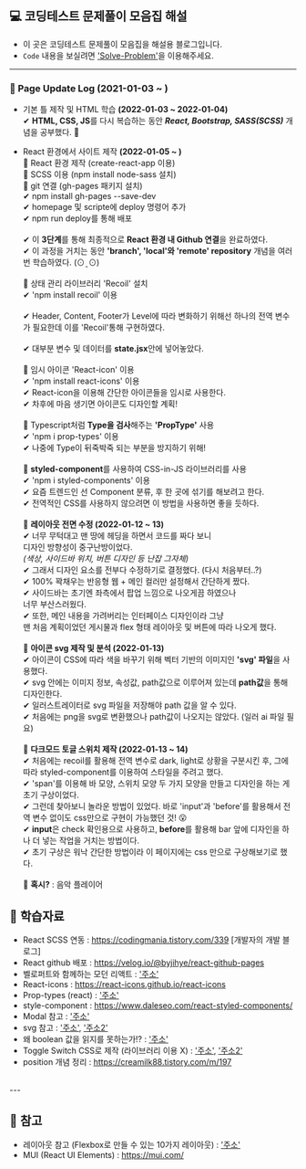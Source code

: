 ## 💻 코딩테스트 문제풀이 모음집 해설
+ 이 곳은 코딩테스트 문제풀이 모음집을 해설용 블로그입니다.
+ ``` Code ``` 내용을 보실려면 ['Solve-Problem'](https://github.com/Wisesaturn/Solve-Problem "재한쓰의 코딩테스트 문제풀이 모음집")을 이용해주세요.
---
### 🤗 Page Update Log (2021-01-03 ~ )
+ 기본 틀 제작 및 HTML 학습 <b>(2022-01-03 ~ 2022-01-04)</b>  
  ✔ <b>HTML, CSS, JS</b>를 다시 복습하는 동안 <b><em>React, Bootstrap, SASS(SCSS)</b></em> 개념을 공부했다. 👀

+ React 환경에서 사이트 제작 <b>(2022-01-05 ~ )</b>  
   🔸 React 환경 제작 (create-react-app 이용)  
   🔸 SCSS 이용 (npm install node-sass 설치)  
   🔸 git 연결 (gh-pages 패키지 설치)  
   ✔ npm install gh-pages --save-dev  
   ✔ homepage 및 scripte에 deploy 명령어 추가  
   ✔ npm run deploy를 통해 배포  
   <br>
   ✔ 이 <b>3단계</b>를 통해 최종적으로 <b>React 환경 내 Github 연결</b>을 완료하였다.
   <br>
   ✔ 이 과정을 거치는 동안 <b>'branch', 'local'와 'remote' repository</b> 개념을 여러 번 학습하였다. (⊙ˍ⊙)  <br>
   <br>
   🔸 상태 관리 라이브러리 'Recoil' 설치<br>
   ✔ 'npm install recoil' 이용 <br>  
   ✔ Header, Content, Footer가 Level에 따라 변화하기 위해선 하나의 전역 변수가 필요한데 이를 'Recoil'통해 구현하였다.<br>  
   ✔ 대부분 변수 및 데이터를 <b>state.jsx</b>안에 넣어놓았다.
   <br>
   <br>
   🔸 임시 아이콘 'React-icon' 이용<br>
   ✔ 'npm install react-icons' 이용<br>
   ✔ React-icon을 이용해 간단한 아이콘들을 임시로 사용한다.<br>
   ✔ 차후에 마음 생기면 아이콘도 디자인할 계획! <br>
   <br>
   🔸 Typescript처럼 <b>Type을 검사</b>해주는 <b>'PropType'</b> 사용<br>
   ✔ 'npm i prop-types' 이용<br>
   ✔ 나중에 Type이 뒤죽박죽 되는 부분을 방지하기 위해! <br>
   <br>
   🔸 <b>styled-component</b>를 사용하여 CSS-in-JS 라이브러리를 사용<br>
   ✔ 'npm i styled-components' 이용<br>
   ✔ 요즘 트렌드인 선 Component 분류, 후 한 곳에 섞기를 해보려고 한다.<br>
   ✔ 전역적인 CSS를 사용하지 않으려면 이 방법을 사용하면 좋을 듯하다. <br>
   <br>
   🔸 <b>레이아웃 전면 수정 (2022-01-12 ~ 13)</b> <br>
   ✔ 너무 무턱대고 맨 땅에 헤딩을 하면서 코드를 짜다 보니 <br> 
   디자인 방향성이 중구난방이었다.<br>
   <em>(색상, 사이드바 위치, 버튼 디자인 등 난잡 그자체)</em> <br>
   ✔ 그래서 디자인 요소를 전부다 수정하기로 결정했다. (다시 처음부터..?) <Br>
   ✔ 100% 꽉채우는 반응형 웹 + 메인 컬러만 설정해서 간단하게 짰다. <br>
   ✔ 사이드바는 초기엔 좌측에서 팝업 느낌으로 나오게끔 하였으나 <br>
      너무 부산스러웠다. <br>
   ✔ 또한, 메인 내용을 가려버리는 인터페이스 디자인이라 그냥<br>
   맨 처음 계획이었던 게시물과 flex 형태 레이아웃 및 버튼에 따라 나오게 했다. <br>
    <br>
   🔸 <b>아이콘 svg 제작 및 분석 (2022-01-13)</b> <br>
   ✔ 아이콘이 CSS에 따라 색을 바꾸기 위해 벡터 기반의 이미지인 <b>'svg' 파일</b>을 사용했다. <br>
   ✔ svg 안에는 이미지 정보, 속성값, path값으로 이루어져 있는데 <b>path값</b>을 통해 디자인한다. <br>
   ✔ 일러스트레이터로 svg 파일을 저장해야 path 값을 알 수 있다. <br>
   ✔ 처음에는 png을 svg로 변환했으나 path값이 나오지는 않았다. (일러 ai 파일 필요) <br>
   <br>
   🔸 <b>다크모드 토글 스위치 제작 (2022-01-13 ~ 14)</b><br>
   ✔ 처음에는 recoil를 활용해 전역 변수로 dark, light로 상황을 구분시킨 후, 그에 따라 styled-component를 이용하여 스타일을 주려고 했다.<br>
   ✔ 'span'를 이용해 바 모양, 스위치 모양 두 가지 모양을 만들고 디자인을 하는 게 초기 구상이었다. <br>
   ✔ 그런데 찾아보니 놀라운 방법이 있었다. 바로 'input'과 'before'를 활용해서 전역 변수 없이도 css만으로 구현이 가능했던 것! 😮<br>
   ✔ <b>input</b>은 check 확인용으로 사용하고, <b>before</b>를 활용해 bar 앞에 디자인을 하나 더 넣는 작업을 거치는 방법이다.<br>
   ✔ 초기 구상은 워낙 간단한 방법이라 이 페이지에는 css 만으로 구상해보기로 했다. <br>
   <br>
   🤔 <b>혹시?</b> : 음악 플레이어<br>
   
## 📎 학습자료  
+ React SCSS 연동 : https://codingmania.tistory.com/339 [개발자의 개발 블로그]
+ React github 배포 : https://velog.io/@byjihye/react-github-pages
+ 벨로퍼트와 함께하는 모던 리액트 : ['주소'](https://react.vlpt.us/ "벨로퍼트와 함께하는 모던 리액트")
+ React-icons : https://react-icons.github.io/react-icons
+ Prop-types (react) : ['주소'](https://ko.reactjs.org/docs/typechecking-with-proptypes.html "PropTypes와 함께 하는 타입 검사")
+ style-component : https://www.daleseo.com/react-styled-components/
+ Modal 참고 : ['주소'](https://medium.com/@bestseob93/%ED%9A%A8%EC%9C%A8%EC%A0%81%EC%9D%B8-%EB%A6%AC%EC%95%A1%ED%8A%B8-%EB%AA%A8%EB%8B%AC-react-modal-%EB%A7%8C%EB%93%A4%EA%B8%B0-bd003458e9d "효율적인 리액트 모달(react-modal) 만들기")
+ svg 참고 : ['주소'](https://from2020.tistory.com/32#recentEntries "svg Color 동적으로 변경하기"), ['주소2'](https://ossam5.tistory.com/112 "[HTML기초문법] 13강 SVG태그 및 이미지 활용 - OSSAM강좌")
+ 왜 boolean 값을 읽지를 못하는가!? : ['주소'](https://mygumi.tistory.com/382 "Warning Received `true` for non-boolean attribute :: 마이구미")
+ Toggle Switch CSS로 제작 (라이브러리 이용 X) : ['주소'](https://ordinary-code.tistory.com/53 "css로 만드는 체크박스 ON/OFF 스위치 버튼 디자인 예제"), ['주소2'](https://m.blog.naver.com/coding-/221400113716 "CSS 토글 버튼, Toggle Switch 만들기")
+ position 개념 정리 : https://creamilk88.tistory.com/m/197
<br>
---  

## 📎 참고
+ 레이아웃 참고 (Flexbox로 만들 수 있는 10가지 레이아웃) : ['주소'](https://d2.naver.com/helloworld/8540176 "flexbox로 만들 수 있는 10가지 레이아웃")
+ MUI (React UI Elements) : https://mui.com/